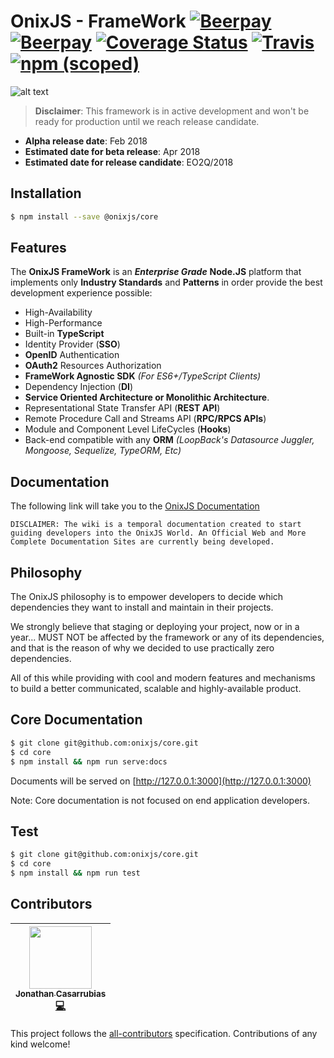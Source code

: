 OnixJS - FrameWork [![Beerpay](https://beerpay.io/onixjs/core/badge.svg?style=beer)](https://beerpay.io/onixjs/core) [![Beerpay](https://beerpay.io/onixjs/core/make-wish.svg?style=flat)](https://beerpay.io/onixjs/core?focus=wish) [![Coverage Status](https://coveralls.io/repos/github/onixjs/core/badge.svg?branch=master)](https://coveralls.io/github/onixjs/core?branch=master) [![Travis](https://img.shields.io/travis/onixjs/core.svg)](https://travis-ci.org/onixjs/core) [![npm (scoped)](https://img.shields.io/npm/v/@onixjs/core.svg)](http://npmjs.com/package/@onixjs/core)
================
![alt text](https://raw.githubusercontent.com/onixjs/core/master/misc/onix-splash.png "OnixJS")

> **Disclaimer**: This framework is in active development and won't be ready for production until we reach release candidate.
 - **Alpha release date**: Feb 2018
 - **Estimated date for beta release**: Apr 2018
 - **Estimated date for release candidate**: EO2Q/2018

## Installation

````sh
$ npm install --save @onixjs/core
````
## Features

The **OnixJS FrameWork** is an ***Enterprise Grade*** **Node.JS** platform that implements only **Industry Standards** and **Patterns** in order provide the best development experience possible:

- High-Availability
- High-Performance
- Built-in **TypeScript**
- Identity Provider (**SSO**)
- **OpenID** Authentication
- **OAuth2** Resources Authorization
- **FrameWork Agnostic SDK** *(For ES6+/TypeScript Clients)*
- Dependency Injection (**DI**)
- **Service Oriented Architecture or Monolithic Architecture**.
- Representational State Transfer API (**REST API**)
- Remote Procedure Call and Streams API (**RPC/RPCS APIs**)
- Module and Component Level LifeCycles (**Hooks**)
- Back-end compatible with any **ORM** *(LoopBack's Datasource Juggler, Mongoose, Sequelize, TypeORM, Etc)*

## Documentation
The following link will take you to the [OnixJS Documentation](https://github.com/onixjs/core/wiki)

`DISCLAIMER: The wiki is a temporal documentation created to start guiding developers into the OnixJS World. An Official Web and More Complete Documentation Sites are currently being developed.`

## Philosophy
The OnixJS philosophy is to empower developers to decide which dependencies they want to install and maintain in their projects.

We strongly believe that staging or deploying your project, now or in a year... MUST NOT be affected by the framework or any of its dependencies, and that is the reason of why we decided to use practically zero dependencies.

All of this while providing with cool and modern features and mechanisms to build a better communicated, scalable and highly-available product.

## Core Documentation

````sh
$ git clone git@github.com:onixjs/core.git
$ cd core
$ npm install && npm run serve:docs
````
Documents will be served on [http://127.0.0.1:3000](http://127.0.0.1:3000)

Note: Core documentation is not focused on end application developers.

## Test

````sh
$ git clone git@github.com:onixjs/core.git
$ cd core
$ npm install && npm run test
````
## Contributors

<!-- ALL-CONTRIBUTORS-LIST:START - Do not remove or modify this section -->
| [<img src="https://avatars0.githubusercontent.com/u/1533239?v=3" width="100px;"/><br /><sub>Jonathan Casarrubias</sub>](http://mean.expert/)<br />[💻](https://github.com/onixjs/core/commits?author=jonathan-casarrubias) |
| :---: |
<!-- ALL-CONTRIBUTORS-LIST:END -->

This project follows the [all-contributors](https://github.com/kentcdodds/all-contributors) specification. Contributions of any kind welcome!
